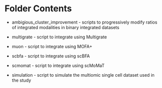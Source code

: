 # Folder Contents

* ambigious_cluster_improvement - scripts to progressively modify ratios of integrated modalities in binary integrated datasets

* multigrate - script to integrate using Multigrate

* muon - script to integrate using MOFA+

* scbfa - script to integrate using scBFA

* scmomat - script to integrate using scMoMaT

* simulation - script to simulate the multiomic single cell dataset used in the study